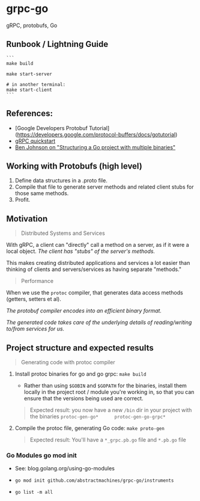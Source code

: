 # grpc-go

gRPC, protobufs, Go

## Runbook / Lightning Guide
	```
	make build

	make start-server

	# in another terminal:
	make start-client
	```

## References:
- [Google Developers Protobuf Tutorial] (https://developers.google.com/protocol-buffers/docs/gotutorial)
- [gRPC quickstart](https://grpc.io/docs/languages/go/quickstart/)
- [Ben Johnson on "Structuring a Go project with multiple binaries"](https://medium.com/@benbjohnson/structuring-applications-in-go-3b04be4ff091)

## Working with Protobufs (high level)

1. Define data structures in a .proto file.
2. Compile that file to generate server methods and related client stubs for those same methods.
3. Profit.

## Motivation

> Distributed Systems and Services

With gRPC, a client can "directly" call a method on a server, as if it were a local object. _The client has "stubs" of the server's methods._

This makes creating distributed applications and services a lot easier than thinking of clients and servers/services as having separate "methods."

> Performance

When we use the `protoc` compiler, that generates data access methods (getters, setters et al). 

_The protobuf compiler encodes into an efficient binary format._ 

_The generated code takes care of the underlying details of reading/writing to/from services for us._

## Project structure and expected results

> Generating code with protoc compiler

1. Install protoc binaries for go and go grpc: `make build`

	- Rather than using `$GOBIN` and `$GOPATH` for the binaries, 
	install them locally in the project root / module you're working in,
	so that you can ensure that the versions being used are correct.

	> Expected result: you now have a new `/bin` dir in your project 
	> with the binaries `protoc-gen-go*      protoc-gen-go-grpc*`

2. Compile the protoc file, generating Go code: `make proto-gen`
	> Expected result: You'll have a `*_grpc.pb.go` file and `*.pb.go` file

### Go Modules go mod init 
- See: blog.golang.org/using-go-modules

- `go mod init github.com/abstractmachines/grpc-go/instruments`
- `go list -m all`
